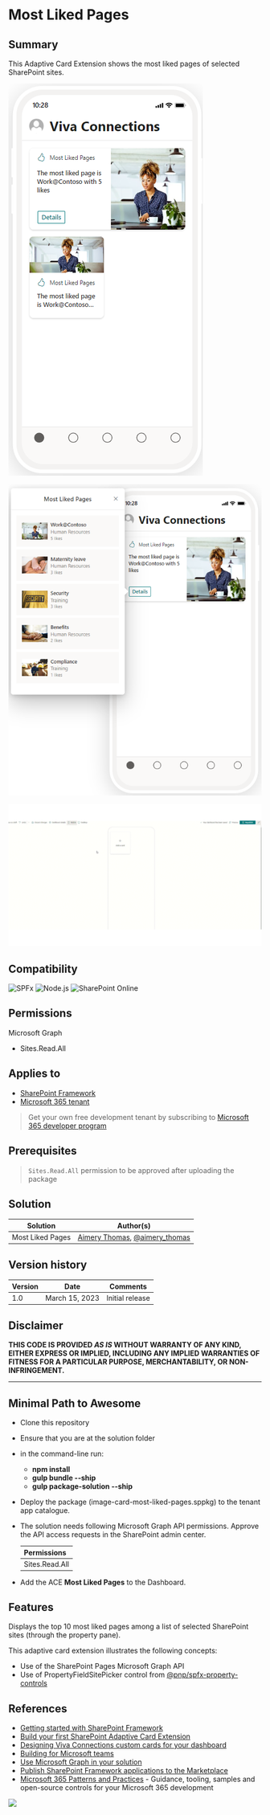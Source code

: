 # Most Liked Pages

## Summary

This Adaptive Card Extension shows the most liked pages of selected SharePoint sites.

![Demo1](./assets/cards-preview.png)

![Demo2](./assets/cards-preview-details.png)

![Demo3](./assets/action-demo.gif)

## Compatibility

![SPFx](https://img.shields.io/badge/SPFx-1.16.1-green.svg)
![Node.js](https://img.shields.io/badge/Node.js-LTS%2016.x-green.svg)
![SharePoint Online](https://img.shields.io/badge/SharePoint-Online-yellow.svg)

## Permissions

Microsoft Graph

- Sites.Read.All

## Applies to

- [SharePoint Framework](https://aka.ms/spfx)
- [Microsoft 365 tenant](https://docs.microsoft.com/en-us/sharepoint/dev/spfx/set-up-your-developer-tenant)

> Get your own free development tenant by subscribing to [Microsoft 365 developer program](http://aka.ms/o365devprogram)

## Prerequisites

> `Sites.Read.All` permission to be approved after uploading the package

## Solution

| Solution    | Author(s)                                               |
| ----------- | ------------------------------------------------------- |
| Most Liked Pages | [Aimery Thomas](https://github.com/a1mery), [@aimery_thomas](https://twitter.com/aimery_thomas) |

## Version history

| Version | Date             | Comments        |
| ------- | ---------------- | --------------- |
| 1.0     | March 15, 2023 | Initial release |

## Disclaimer

**THIS CODE IS PROVIDED _AS IS_ WITHOUT WARRANTY OF ANY KIND, EITHER EXPRESS OR IMPLIED, INCLUDING ANY IMPLIED WARRANTIES OF FITNESS FOR A PARTICULAR PURPOSE, MERCHANTABILITY, OR NON-INFRINGEMENT.**

---

## Minimal Path to Awesome

- Clone this repository
- Ensure that you are at the solution folder
- in the command-line run:
  - **npm install**
  - **gulp bundle --ship**
  - **gulp package-solution --ship**
- Deploy the package (image-card-most-liked-pages.sppkg) to the tenant app catalogue.
- The solution needs following Microsoft Graph API permissions. Approve the API access requests in the SharePoint admin center.

  | Permissions               |
  |---------------------------|
  | Sites.Read.All |

- Add the ACE **Most Liked Pages** to the Dashboard.

## Features

Displays the top 10 most liked pages among a list of selected SharePoint sites (through the property pane).

This adaptive card extension illustrates the following concepts:

- Use of the SharePoint Pages Microsoft Graph API
- Use of PropertyFieldSitePicker control from [@pnp/spfx-property-controls](https://pnp.github.io/sp-dev-fx-property-controls/)

## References

- [Getting started with SharePoint Framework](https://docs.microsoft.com/en-us/sharepoint/dev/spfx/set-up-your-developer-tenant)
- [Build your first SharePoint Adaptive Card Extension](https://docs.microsoft.com/en-us/sharepoint/dev/spfx/viva/get-started/build-first-sharepoint-adaptive-card-extension)
- [Designing Viva Connections custom cards for your dashboard](https://docs.microsoft.com/en-us/sharepoint/dev/spfx/viva/design/design-intro)
- [Building for Microsoft teams](https://docs.microsoft.com/en-us/sharepoint/dev/spfx/build-for-teams-overview)
- [Use Microsoft Graph in your solution](https://docs.microsoft.com/en-us/sharepoint/dev/spfx/web-parts/get-started/using-microsoft-graph-apis)
- [Publish SharePoint Framework applications to the Marketplace](https://docs.microsoft.com/en-us/sharepoint/dev/spfx/publish-to-marketplace-overview)
- [Microsoft 365 Patterns and Practices](https://aka.ms/m365pnp) - Guidance, tooling, samples and open-source controls for your Microsoft 365 development

<img src="https://pnptelemetry.azurewebsites.net/sp-dev-fx-aces/samples/ImageCard-MostLikedPages" />
